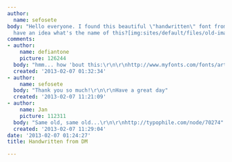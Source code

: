 ```yaml
---
author:
  name: sefosete
body: "Hello everyone. I found this beautiful \"handwritten\" font from the DM catalogue.\r\n\r\nSomeone
  have an idea what's the name of this?[img:sites/default/files/old-images/dm1_5262.jpg]"
comments:
- author:
    name: defiantone
    picture: 126244
  body: "hmm... how 'bout this:\r\n\r\nhttp://www.myfonts.com/fonts/artistofdesign/az-cut-script/"
  created: '2013-02-07 01:32:34'
- author:
    name: sefosete
  body: "Thank you so much!\r\n\r\nHave a great day"
  created: '2013-02-07 11:21:09'
- author:
    name: Jan
    picture: 112311
  body: "Same old, same old...\r\n\r\nhttp://typophile.com/node/70274"
  created: '2013-02-07 11:29:04'
date: '2013-02-07 01:24:27'
title: Handwritten from DM

---
```

